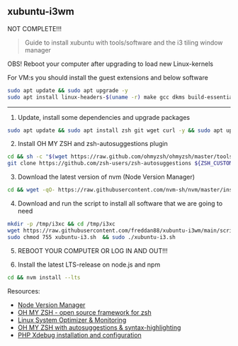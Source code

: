 ## xubuntu-i3wm

NOT COMPLETE!!!

> Guide to install xubuntu with tools/software and the i3 tiling window manager

OBS! Reboot your computer after upgrading to load new Linux-kernels

For VM:s you should install the guest extensions and below software

```bash
sudo apt update && sudo apt upgrade -y
sudo apt install linux-headers-$(uname -r) make gcc dkms build-essential -y
```

---

1. Update, install some dependencies and upgrade packages

```bash
sudo apt update && sudo apt install zsh git wget curl -y && sudo apt upgrade -y
```

2. Install OH MY ZSH and zsh-autosuggestions plugin

```bash
cd && sh -c "$(wget https://raw.github.com/ohmyzsh/ohmyzsh/master/tools/install.sh -O -)"
git clone https://github.com/zsh-users/zsh-autosuggestions ${ZSH_CUSTOM:-~/.oh-my-zsh/custom}/plugins/zsh-autosuggestions
```

3. Download the latest version of nvm (Node Version Manager)

```bash
cd && wget -qO- https://raw.githubusercontent.com/nvm-sh/nvm/master/install.sh | bash
```

4. Download and run the script to install all software that we are going to need

```bash
mkdir -p /tmp/i3xc && cd /tmp/i3xc
wget https://raw.githubusercontent.com/freddan88/xubuntu-i3wm/main/script/xubuntu-i3.sh
sudo chmod 755 xubuntu-i3.sh  && sudo ./xubuntu-i3.sh
```

5. REBOOT YOUR COMPUTER OR LOG IN AND OUT!!!

6. Install the latest LTS-release on node.js and npm

```bash
cd && nvm install --lts
```

Resources:

- [Node Version Manager](https://github.com/nvm-sh/nvm)
- [OH MY ZSH - open source framework for zsh](https://ohmyz.sh)
- [Linux System Optimizer & Monitoring](https://oguzhaninan.github.io/Stacer-Web)
- [OH MY ZSH with autosuggestions & syntax-highlighting](https://gist.github.com/dogrocker/1efb8fd9427779c827058f873b94df95)
- [PHP Xdebug installation and configuration](https://dieuwe.com/blog/install-xdebug-ubuntu)
